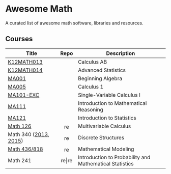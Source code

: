 # Awesome Math
A curated list of awesome math software, libraries and resources.

## Courses

|Title|Repo|Description|
|---|:-:|---|
|[K12MATH013](http://www.saylor.org/courses/k12math013/)||Calculus AB|
|[K12MATH014](http://www.saylor.org/courses/k12math014/)||Advanced Statistics|
|[MA001](http://www.saylor.org/courses/ma001/)||Beginning Algebra|
|[MA005](http://www.saylor.org/courses/ma005/)||Calculus 1|
|[MA101-EXC](http://www.saylor.org/courses/ma101-exc/)||Single-Variable Calculus I|
|[MA111](http://www.saylor.org/courses/ma111/)||Introduction to Mathematical Reasoning|
|[MA121](http://www.saylor.org/courses/ma121/)||Introduction to Statistics|
|[Math 126](http://maxlieblich.github.io/math126/)|[<img src="https://assets-cdn.github.com/images/icons/emoji/octocat.png" alt="repo" width="16" />](https://github.com/maxlieblich/math126)|Multivariable Calculus|
|Math 340 ([2013](http://www.math.mcgill.ca/bshepherd/Math340/Math340DiscreteStructuresII.htm), [2015](http://www.math.mcgill.ca/bshepherd/Math340DiscreteStructuresII_2015))|[<img src="https://assets-cdn.github.com/images/icons/emoji/octocat.png" alt="repo" width="16" />](https://github.com/EhsanKia/MATH340-Notes)|Discrete Structures|
|[Math 436/818](http://www.math.usask.ca/~shevyakov/courses/math436_818_2014/)|[<img src="https://assets-cdn.github.com/images/icons/emoji/octocat.png" alt="repo" width="16" />](https://github.com/cmn2014/MATH436-818)|Mathematical Modeling|
|Math 241|[<img src="https://assets-cdn.github.com/images/icons/emoji/octocat.png" alt="repo" width="16" />](https://github.com/kapelner/QC_Math_241_Spring_2015)\|[<img src="https://assets-cdn.github.com/images/icons/emoji/octocat.png" alt="repo" width="16" />](https://github.com/kapelner/QC_Math_241_Fall_2014_15)|Introduction to Probability and Mathematical Statistics|
